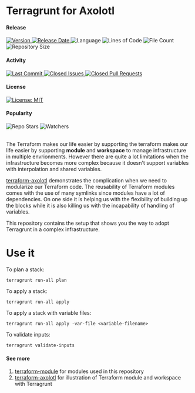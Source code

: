 # Terragrunt for Axolotl
#### Release
<div align="left">
  <a href="https://github.com/tchiunam/terragrunt-axolotl/releases">
    <img alt="Version" src="https://img.shields.io/github/v/release/tchiunam/terragrunt-axolotl?sort=semver" />
  </a>
  <a href="https://github.com/tchiunam/terragrunt-axolotl/releases">
    <img alt="Release Date" src="https://img.shields.io/github/release-date/tchiunam/terragrunt-axolotl" />
  </a>
  <img alt="Language" src="https://img.shields.io/github/languages/count/tchiunam/terragrunt-axolotl" />
  <img alt="Lines of Code" src="https://img.shields.io/tokei/lines/github/tchiunam/terragrunt-axolotl" />
  <img alt="File Count" src="https://img.shields.io/github/directory-file-count/tchiunam/terragrunt-axolotl" />
  <img alt="Repository Size" src="https://img.shields.io/github/repo-size/tchiunam/terragrunt-axolotl.svg?label=Repo%20size" />
</div>

#### Activity
<div align="left">
  <a href="https://github.com/tchiunam/terragrunt-axolotl/commits/main">
    <img alt="Last Commit" src="https://img.shields.io/github/last-commit/tchiunam/terragrunt-axolotl" />
  </a>
  <a href="https://github.com/tchiunam/terragrunt-axolotl/issues?q=is%3Aissue+is%3Aclosed">
    <img alt="Closed Issues" src="https://img.shields.io/github/issues-closed/tchiunam/terragrunt-axolotl" />
  </a>
  <a href="https://github.com/tchiunam/terragrunt-axolotl/pulls?q=is%3Apr+is%3Aclosed">
    <img alt="Closed Pull Requests" src="https://img.shields.io/github/issues-pr-closed/tchiunam/terragrunt-axolotl" />
  </a>
</div>

#### License
<div align="left">
  <a href="https://opensource.org/licenses/MIT">
    <img alt="License: MIT" src="https://img.shields.io/github/license/tchiunam/terragrunt-axolotl" />
  </a>
</div>

#### Popularity
<div align="left">
  <img alt="Repo Stars" src="https://img.shields.io/github/stars/tchiunam/terragrunt-axolotl?style=social" />
  <img alt="Watchers" src="https://img.shields.io/github/watchers/tchiunam/terragrunt-axolotl?style=social" />
</div>

<br />

The Terraform makes our life easier by supporting the terraform makes our life easier by supporting **module** and **workspace** to manage infrastructure in multiple envrionments. However there are quite a lot limitations when the infrastructure becomes more complex because it doesn't support variables with interpolation and shared variables.

[terraform-axolotl](https://github.com/tchiunam/terraform-axolotl) demonstrates the complication when we need to modularize our Terraform code. The reusability of Terraform modules comes with the use of many symlinks since modules have a lot of dependencies. On one side it is helping us with the flexibility of building up the blocks while it is also killing us with the incapability of handling of variables.

This repository contains the setup that shows you the way to adopt Terragrunt in a complex infrastructure.

# Use it
To plan a stack:
```
terragrunt run-all plan
```

To apply a stack:
```
terragrunt run-all apply
```

To apply a stack with variable files:
```
terragrunt run-all apply -var-file <variable-filename>
```

To validate inputs:
```
terragrunt validate-inputs
```

#### See more  
1. [terraform-module](https://github.com/tchiunam/terraform-module) for modules used in this repository
1. [terraform-axolotl](https://github.com/tchiunam/terraform-axolotl) for illustration of Terraform module and workspace with Terragrunt

